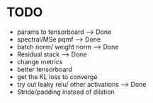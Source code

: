 # TODO

- params to tensorboard --> Done
- spectral/MSe pqmf --> Done
- batch norm/ weight norm --> Done
- Residual stack --> Done
- change metrics
- better tensorboard
- get the KL loss to converge
- try out leaky relu/ other activations --> Done
- Stride/padding instead of dilation 